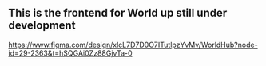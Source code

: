 ## This is the frontend for World up still under development 
https://www.figma.com/design/xlcL7D7D0O7ITutlpzYvMv/WorldHub?node-id=29-2363&t=hSQGAi0Zz88GjvTa-0



